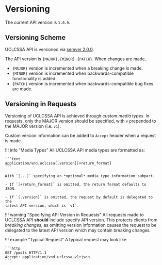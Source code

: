 # Versioning

The current API version is `1.0.0`.

## Versioning Scheme

UCLCSSA API is versioned via [semver 2.0.0](https://semver.org/).

The API version is `{MAJOR}.{MINOR}.{PATCH}`. When changes are made,

- `{MAJOR}` version is incremented when a breaking change is made.
- `{MINOR}` version is incremented when backwards-compatible functionality is
added.
- `{PATCH}` version is incremented when backwards-compatible bug fixes are made.

## Versioning in Requests

Versioning of UCLCSSA API is achieved through *custom media types*. In requests,
only the MAJOR version should be specified, with `v` prepended to the MAJOR
version (i.e. `v1`).

Custom version information can be added to `Accept` header when a request is
made.

!!! info "Media Types"
    All UCLCSSA API media types are formatted as:

    ```text
    application/vnd.uclcssa[.version][+return_format]
    ```

    With `[...]` specifying an *optional* media type information subpart.

    - If `[+return_format]` is omitted, the return format defaults to JSON.

    - If `[.version]` is omitted, the request by default is delegated to the 
    latest API version, which is `v1`.

!!! warning "Specifying API Version in Requests"
    All requests made to UCLCSSA API **should** include specify API version.
    This protects clients from *breaking changes*, as omitting version
    information causes the request to be delegated to the latest API version
    which may contain breaking changes.

!!! example "Typical Request"
    A typical request may look like:

    ```http
    GET /posts HTTP/1.1
    Accept: application/vnd.uclcssa.v1+json
    ```
